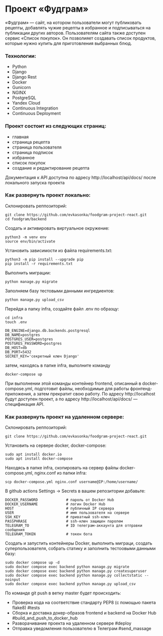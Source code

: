 # Проект «Фудграм»
«Фудграм» — сайт, на котором пользователи могут публиковать рецепты, добавлять чужие рецепты в избранное и подписываться на публикации других авторов. Пользователям сайта также доступен сервис «Список покупок». Он позволияет создавать список продуктов, которые нужно купить для приготовления выбранных блюд.

### Технологии:

- Python
- Django
- Django Rest
- Docker
- Gunicorn
- NGINX
- PostgreSQL
- Yandex Cloud
- Continuous Integration
- Continuous Deployment

### Проект состоит из следующих страниц: 
- главная
- страница рецепта
- страница пользователя
- страница подписок
- избранное
- список покупок
- создание и редактирование рецепта

Документация к API доступна по адресу http://localhost/api/docs/ после локального запуска проекта

### Как развернуть проект локально:
Cклонировать реппозиторий:
```
git clone https://github.com/evkasonka/foodgram-project-react.git
cd foodgram/backend
```
Cоздать и активировать виртуальное окружение:
```
python3 -m venv env
source env/bin/activate
```
Установить зависимости из файла requirements.txt:
```
python3 -m pip install --upgrade pip
pip install -r requirements.txt
```
Выполнить миграции:
```
python manage.py migrate
```
Заполняем базу тестовыми данными ингредиентов:
```
python manage.py upload_csv
```
Перейдя а папку infra, создайте файл .env по образцу:
```
cd infra
touch .env
```
```
DB_ENGINE=django.db.backends.postgresql
DB_NAME=postgres
POSTGRES_USER=postgres
POSTGRES_PASSWORD=postgres
DB_HOST=db
DB_PORT=5432
SECRET_KEY='секретный ключ Django'
```

затем, находясь в папке infra, выполните команду 
```
docker-compose up
```
При выполнении этой команды контейнер frontend, описанный в docker-compose.yml, подготовит файлы, необходимые для работы фронтенд-приложения, а затем прекратит свою работу.
По адресу http://localhost будут доступен проект, а по адресу http://localhost/api/docs/ — спецификация API. 

### Как развернуть проект на удаленном сервере:
Cклонировать реппозиторий:
```
git clone https://github.com/evkasonka/foodgram-project-react.git
```
Установить на сервере docker, docker-compose:
```
sudo apt install docker.io
sudo apt install docker-compose
```
Находясь в папке infra, скопировать на сервер файлы docker-compose.yml, nginx.conf из папки infra:
```
scp docker-compose.yml nginx.conf username@IP:/home/username/ 
```
В github actions Settings → Secrets в вашем репозитории добавьте:
```
DOCKER_PASSWORD             # пароль от Docker Hub
DOCKER_USERNAME             # логин Docker Hub
HOST                        # публичный IP сервера
USER                        # имя пользователя на сервере
SSH_KEY                     # приватный ssh-ключ
PASSPHRASE                  # ssh-ключ защищен паролем
TELEGRAM_TO                 # ID телеграм-аккаунта для отправки сообщения
TELEGRAM_TOKEN              # токен бота
```

Создать и запустить контейнеры Docker, выполнить миграци, cоздать суперпользователя, cобрать статику и заполнить тестоовыми данными базу:
```
sudo docker compose up -d
sudo docker compose exec backend python manage.py migrate
sudo docker compose exec backend python manage.py createsuperuser
sudo docker compose exec backend python manage.py collectstatic --noinput
sudo docker compose exec backend python manage.py upload_csv
```
По команде git push в ветку master будет происходить:
- Проверка кода на соответствие стандарту PEP8 (с помощью пакета flake8)    #tests
- Сборка и доставка докер-образов frontend и backend на Docker Hub          #build_and_push_to_docker_hub
- Разворачивание проекта на удаленном сервере                               #deploy
- Отправка уведомления пользователю в Телеграм                              #send_massage